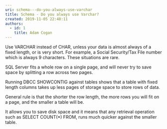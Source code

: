 ```yaml
---
uri: schema---do-you-always-use-varchar
title: Schema - Do you always use Varchar?
created: 2019-11-05 22:48:11
authors:
  - id: 1
    title: Adam Cogan
---
```





<span class='intro'> <p class="ssw15-rteElement-P">​​​Use VARCHAR instead of CHAR, unless your data is almost always of a fixed length, or is very short. For example, a Social Security/Tax File number which is always 9 characters. These situations are rare.&#160;</p><p class="ssw15-rteElement-P">SQL Server fits a whole row on a single page, and will never try to save space by splitting a row across two pages.&#160;</p><p class="ssw15-rteElement-P">Running DBCC SHOWCONTIG against tables shows that a table with fixed length columns takes up less pages of storage space to store rows of data.&#160;</p><p class="ssw15-rteElement-P">General rule is that the shorter the row length, the more rows you will fit on a page, and the smaller a table will be.&#160;<br></p><p class="ssw15-rteElement-P">It allows you to save disk space and it means that any retrieval operation such as SELECT COUNT(*) FROM, runs much quicker against the smaller table.​​<br></p> </span>




